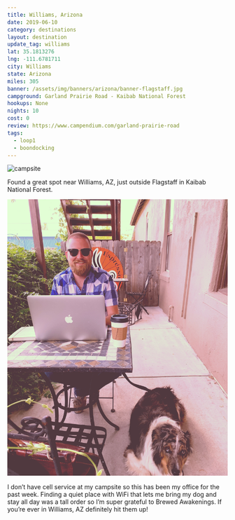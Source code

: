 ```yaml
---
title: Williams, Arizona
date: 2019-06-10
category: destinations
layout: destination
update_tag: williams
lat: 35.1813276
lng: -111.6781711
city: Williams
state: Arizona
miles: 305
banner: /assets/img/banners/arizona/banner-flagstaff.jpg
campground: Garland Prairie Road - Kaibab National Forest
hookups: None
nights: 10
cost: 0
review: https://www.campendium.com/garland-prairie-road
tags:
  - loop1
  - boondocking
---
```


![campsite](/assets/img/destinations/arizona/williams/campsite.jpg)

<p class="text-center">
    Found a great spot near Williams, AZ, just outside Flagstaff in Kaibab National Forest.
</p>

![coffee shop](/assets/img/destinations/arizona/williams/coffee-shop.jpg)

<p>
I don’t have cell service at my campsite so this has been my office for the past week. Finding a quiet place with WiFi that lets me bring my dog and stay all day was a tall order so I’m super grateful to Brewed Awakenings. If you’re ever in Williams, AZ definitely hit them up!
</p>